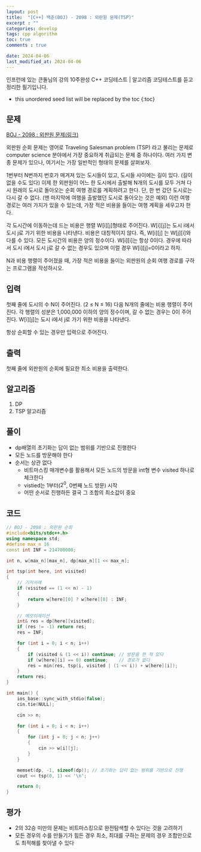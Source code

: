```yaml
---
layout: post
title:  "[C++] 백준(BOJ) - 2098 : 외판원 문제(TSP)"
excerpt : ""
categories: develop
tags: cpp algorithm
toc: true
comments : true

date: 2024-04-06
last_modified_at: 2024-04-06
---
```

> <span style="font-size: 80%">
인프런에 있는 큰돌님의 강의 10주완성 C++ 코딩테스트 | 알고리즘 코딩테스트를 듣고 정리한 필기입니다.</span>

<!--more-->

* this unordered seed list will be replaced by the toc
{:toc}

## 문제 

[BOJ - 2098 : 외판원 문제(링크)](https://www.acmicpc.net/problem/2098) 

외판원 순회 문제는 영어로 Traveling Salesman problem (TSP) 라고 불리는 문제로 computer science 분야에서 가장 중요하게 취급되는 문제 중 하나이다. 여러 가지 변종 문제가 있으나, 여기서는 가장 일반적인 형태의 문제를 살펴보자.

1번부터 N번까지 번호가 매겨져 있는 도시들이 있고, 도시들 사이에는 길이 있다. (길이 없을 수도 있다) 이제 한 외판원이 어느 한 도시에서 출발해 N개의 도시를 모두 거쳐 다시 원래의 도시로 돌아오는 순회 여행 경로를 계획하려고 한다. 단, 한 번 갔던 도시로는 다시 갈 수 없다. (맨 마지막에 여행을 출발했던 도시로 돌아오는 것은 예외) 이런 여행 경로는 여러 가지가 있을 수 있는데, 가장 적은 비용을 들이는 여행 계획을 세우고자 한다.

각 도시간에 이동하는데 드는 비용은 행렬 W[i][j]형태로 주어진다. W[i][j]는 도시 i에서 도시 j로 가기 위한 비용을 나타낸다. 비용은 대칭적이지 않다. 즉, W[i][j] 는 W[j][i]와 다를 수 있다. 모든 도시간의 비용은 양의 정수이다. W[i][i]는 항상 0이다. 경우에 따라서 도시 i에서 도시 j로 갈 수 없는 경우도 있으며 이럴 경우 W[i][j]=0이라고 하자.

N과 비용 행렬이 주어졌을 때, 가장 적은 비용을 들이는 외판원의 순회 여행 경로를 구하는 프로그램을 작성하시오.

## 입력
첫째 줄에 도시의 수 N이 주어진다. (2 ≤ N ≤ 16) 다음 N개의 줄에는 비용 행렬이 주어진다. 각 행렬의 성분은 1,000,000 이하의 양의 정수이며, 갈 수 없는 경우는 0이 주어진다. W[i][j]는 도시 i에서 j로 가기 위한 비용을 나타낸다.

항상 순회할 수 있는 경우만 입력으로 주어진다.


## 출력
첫째 줄에 외판원의 순회에 필요한 최소 비용을 출력한다.

## 알고리즘
1. DP
2. TSP 알고리즘

## 풀이
- dp배열의 초기화는 답이 없는 범위를 기반으로 진행한다
- 모든 노드를 방문해야 한다
- 순서는 상관 없다
  - 비트마스킹 매개변수를 활용해서 모든 노드의 방문을 int형 변수 visited 하나로 체크한다
  - vistied는 1부터($2^0$, 0번째 노드 방문) 시작
  - 어떤 순서로 진행하든 결국 그 조합의 최소값이 중요

## 코드
```cpp
// BOJ - 2098 : 외판원 순회
#include<bits/stdc++.h>
using namespace std;
#define max_n 16
const int INF = 214700000;

int n, w[max_n][max_n], dp[max_n][1 << max_n];

int tsp(int here, int visited)
{
    // 기저사례
    if (visited == (1 << n) - 1)
    {
        return w[here][0] ? w[here][0] : INF;
    }

    // 메모이제이션
    int& res = dp[here][visited];
    if (res != -1) return res;
    res = INF;

    for (int i = 0; i < n; i++)
    {
        if (visited & (1 << i)) continue; // 방문을 한 적 있다
        if (w[here][i] == 0) continue;    // 경로가 없다
        res = min(res, tsp(i, visited | (1 << i)) + w[here][i]);
    }
    return res;
}

int main() {
    ios_base::sync_with_stdio(false);
    cin.tie(NULL);

    cin >> n;

    for (int i = 0; i < n; i++)
    {
        for (int j = 0; j < n; j++)
        {
            cin >> w[i][j];
        }
    }

    memset(dp, -1, sizeof(dp)); // 초기화는 답이 없는 범위를 기반으로 진행
    cout << tsp(0, 1) << '\n';

    return 0;
}

```

## 평가  
- 2의 32승 미만의 문제는 비트마스킹으로 완전탐색할 수 있다는 것을 고려하기
- 모든 경우의 수를 만들기가 힘든 경우 최소, 최대를 구하는 문제의 경우 조합만으로도 최적해를 찾아낼 수 있다
